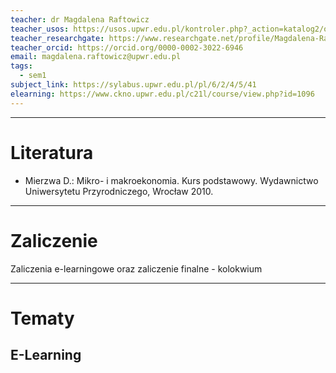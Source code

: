 ```yaml
---
teacher: dr Magdalena Raftowicz
teacher_usos: https://usos.upwr.edu.pl/kontroler.php?_action=katalog2/osoby/pokazOsobe&os_id=16599
teacher_researchgate: https://www.researchgate.net/profile/Magdalena-Raftowicz-2
teacher_orcid: https://orcid.org/0000-0002-3022-6946
email: magdalena.raftowicz@upwr.edu.pl
tags:
  - sem1
subject_link: https://sylabus.upwr.edu.pl/pl/6/2/4/5/41
elearning: https://www.ckno.upwr.edu.pl/c21l/course/view.php?id=1096
---
```

---
# Literatura
- Mierzwa D.: Mikro- i makroekonomia. Kurs podstawowy. Wydawnictwo Uniwersytetu Przyrodniczego, Wrocław 2010.
---
# Zaliczenie
Zaliczenia e-learningowe oraz zaliczenie finalne - kolokwium

---
# Tematy

## E-Learning
